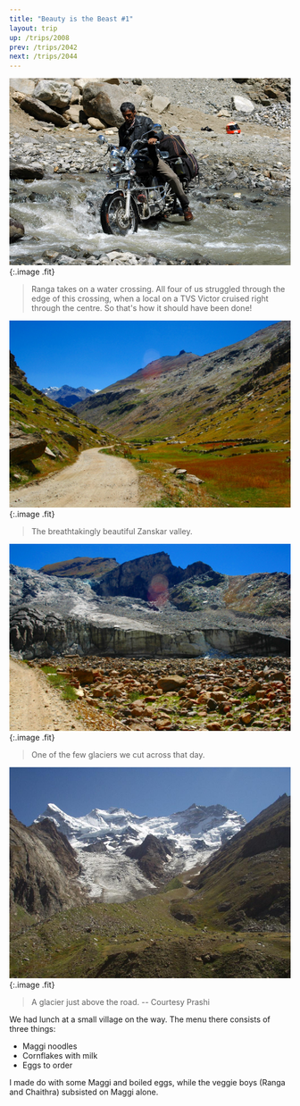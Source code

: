 ```yaml
---
title: "Beauty is the Beast #1"
layout: trip
up: /trips/2008
prev: /trips/2042
next: /trips/2044
---
```


![DSC_0254.JPG](/images/photos/DSC_0254.JPG 'DSC_0254.JPG'){:.image .fit}

>  Ranga takes on a water crossing. All four of us             struggled through the edge of this crossing, when a local on a             TVS Victor cruised right through the centre. So that's how it             should have been done! 

![DSC_0255.JPG](/images/photos/DSC_0255.JPG 'DSC_0255.JPG'){:.image .fit}

>  The breathtakingly beautiful Zanskar valley.             

![DSC_0256.JPG](/images/photos/DSC_0256.JPG 'DSC_0256.JPG'){:.image .fit}

>  One of the few glaciers we cut across that day.             

![P2010101.JPG](/images/photos/P2010101.JPG 'P2010101.JPG'){:.image .fit}

>  A glacier just above the road. -- Courtesy             Prashi 

We had lunch at a small village on the way. The menu there             consists of three things:

- Maggi noodles
- Cornflakes with milk
- Eggs to order


I made do with some Maggi and boiled eggs, while the veggie             boys (Ranga and Chaithra) subsisted on Maggi alone.


